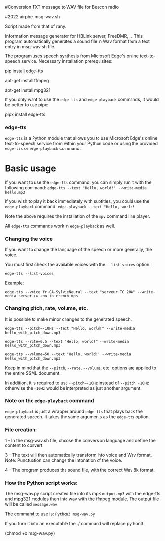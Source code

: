 #Conversion TXT message to WAV file for Beacon radio

#2022 airphel
msg-wav.sh

Script made from that of rany.

Information message generator for HBLink server, FreeDMR, ... This program automatically generates a sound file in Wav format from a text entry in msg-wav.sh file.

The program uses speech synthesis from Microsoft Edge's online text-to-speech service.
Necessary installation prerequisites:

pip install edge-tts

apt-get install ffmpeg

apt-get install mpg321

If you only want to use the `edge-tts` and `edge-playback` commands, it would be better to use pipx:

pipx install edge-tts

### edge-tts

`edge-tts` is a Python module that allows you to use Microsoft Edge's online text-to-speech service from within your Python code or using the provided `edge-tts` or `edge-playback` command.

# Basic usage

If you want to use the `edge-tts` command, you can simply run it with the following command: `edge-tts --text "Hello, world!" --write-media hello.mp3`

If you wish to play it back immediately with subtitles, you could use the `edge-playback` command: `edge-playback --text "Hello, world!`

Note the above requires the installation of the `mpv` command line player.

All `edge-tts` commands work in `edge-playback` as well.

### Changing the voice

If you want to change the language of the speech or more generally, the voice. 

You must first check the available voices with the `--list-voices` option:

`edge-tts --list-voices`

Example:

`edge-tts --voice fr-CA-SylvieNeural --text "serveur TG 208" --write-media server_TG_208_in_French.mp3`

### Changing pitch, rate, volume, etc.

It is possible to make minor changes to the generated speech.

`edge-tts --pitch=-10Hz --text "Hello, world!" --write-media hello_with_pitch_down.mp3`

`edge-tts --rate=0.5 --text "Hello, world!" --write-media hello_with_pitch_down.mp3`

`edge-tts --volume=50 --text "Hello, world!" --write-media hello_with_pitch_down.mp3`

Keep in mind that the `--pitch`, `--rate`, `--volume`, etc. options are applied to the entire SSML document.

In addition, it is required to use `--pitch=-10Hz` instead of `--pitch -10Hz` otherwise the `-10Hz` would be interpreted as just another argument.

### Note on the `edge-playback` command

`edge-playback` is just a wrapper around `edge-tts` that plays back the generated speech. It takes the same arguments as the `edge-tts` option.

### File creation:

1 - In the msg-wav.sh file, choose the conversion language and define the content to convert.

3 - The text will then automatically transform into voice and Wav format. Note: Punctuation can change the intonation of the voice.

4 - The program produces the sound file, with the correct Wav 8k format.


### How the Python script works:

The msg-wav.py script created file into its mp3 `output.mp3` with the edge-tts and mpg321 modules then into wav with the ffmpeg module.
The output file will be called `message.wav`

The command to use is:
`Python3 msg-wav.py`

If you turn it into an executable the ./ command will replace python3.

(chmod +x msg-wav.py)




